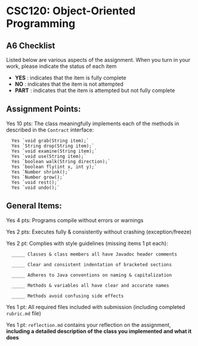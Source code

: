 # CSC120: Object-Oriented Programming
## A6 Checklist

Listed below are various aspects of the assignment.  When you turn in your work, please indicate the status of each item

- **YES** : indicates that the item is fully complete
- **NO** : indicates that the item is not attempted
- **PART** : indicates that the item is attempted but not fully complete


## Assignment Points:

Yes 10 pts: The class meaningfully implements each of the methods in described in the `Contract` interface:

      Yes `void grab(String item);`
      Yes `String drop(String item);`
      Yes `void examine(String item);`
      Yes `void use(String item);`
      Yes `boolean walk(String direction);`
      Yes `boolean fly(int x, int y);`
      Yes `Number shrink();`
      Yes `Number grow();`
      Yes `void rest();`
      Yes `void undo();`


## General Items:

Yes 4 pts: Programs compile without errors or warnings

Yes 2 pts: Executes fully & consistently without crashing (exception/freeze)

Yes 2 pt: Complies with style guidelines (missing items 1 pt each):

      _____ Classes & class members all have Javadoc header comments

      _____ Clear and consistent indentation of bracketed sections

      _____ Adheres to Java conventions on naming & capitalization

      _____ Methods & variables all have clear and accurate names

      _____ Methods avoid confusing side effects

Yes 1 pt: All required files included with submission (including completed `rubric.md` file)

Yes 1 pt: `reflection.md` contains your reflection on the assignment, **including a detailed description of the class you implemented and what it does**
